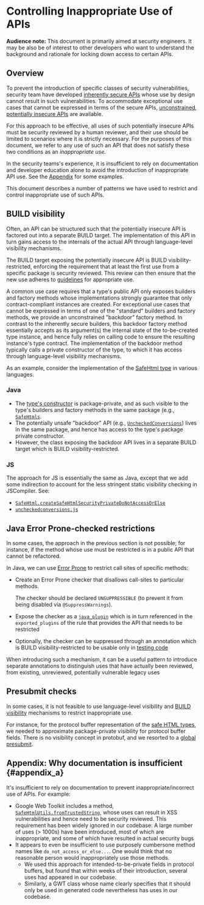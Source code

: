 # Controlling Inappropriate Use of APIs

**Audience note:** This document is primarily aimed at security engineers.
It may be also be of interest to other developers who want to understand
the background and rationale for locking down access to certain APIs.


## Overview

To prevent the introduction of specific classes of security vulnerabilities,
security team have developed [inherently secure
APIs](security_reviewers_guide.md#inherently_secure_apis) whose use by design
cannot result in such vulnerabilities. To accommodate exceptional use cases that
cannot be expressed in terms of the secure APIs, [unconstrained, potentially
insecure APIs](security_reviewers_guide.md#unchecked_conversions) are available.

For this approach to be effective, all uses of such potentially insecure APIs
must be security reviewed by a human reviewer, and their use should be limited
to scenarios where it is strictly necessary. For the purposes of this document,
we refer to any use of such an API that does not satisfy these two conditions as
an *inappropriate use*.

In the security teams's experience, it is insufficient to rely on documentation
and developer education alone to avoid the introduction of inappropriate API
use.  See the [Appendix](#appendix_a) for some examples.

This document describes a number of patterns we have used to restrict and
control inappropriate use of such APIs.

## BUILD visibility

Often, an API can be structured such that the potentially insecure API is
factored out into a separate BUILD target. The implementation of this API in
turn gains access to the internals of the actual API through language-level
visibility mechanisms.

The BUILD target exposing the potentially insecure API is BUILD visibility-
restricted, enforcing the requirement that at least the first use from a
specific package is security reviewed.  This review can then ensure that the new
use adheres to [guidelines](safehtml-unchecked.md) for appropriate use.

A common use case requires that a type's public API only exposes builders and
factory methods whose implementations strongly guarantee that only
contract-compliant instances are created.  For exceptional use cases that cannot
be expressed in terms of one of the "standard" builders and factory methods, we
provide an unconstrained "backdoor" factory method. In contrast to the
inherently secure builders, this backdoor factory method essentially accepts as
its argument(s) the internal state of the to-be-created type instance, and hence
fully relies on calling code to ensure the resulting instance's type contract.
The implementation of the backdoor method typically calls a private constructor
of the type, to which it has access through language-level visibility
mechanisms.

As an example, consider the implementation of the
[SafeHtml type](safehtml-types.md) in various languages.

### Java

*   The [type's
    constructor][SafeHtml.SafeHtml(String)]
    is package-private, and as such visible to the type's builders and factory
    methods in the same package (e.g.,
    [`SafeHtmls`][SafeHtmls.create].
*   The potentially unsafe "backdoor" API (e.g.,
    [`UncheckedConversions`][UncheckedConversions.safeHtmlFromStringKnownToSatisfyTypeContract])
    lives in the same package, and hence has access to the type's package
    private constructor.
*   However, the class exposing the backdoor API lives in a separate BUILD
    target
    which is BUILD visibility-restricted.


### JS

The approach for JS is essentially the same as Java, except that we add some
indirection to account for the less stringent static visibility checking in
JSCompiler.  See:


*   [`SafeHtml.createSafeHtmlSecurityPrivateDoNotAccessOrElse`][SafeHtml.createSafeHtmlSecurityPrivateDoNotAccessOrElse]
*   [`uncheckedconversions.js`][uncheckedconversions visibility]


## Java Error Prone-checked restrictions

In some cases, the approach in the previous section is not possible; for
instance, if the method whose use must be restricted is in a public API that
cannot be refactored.

In Java, we can use [Error Prone](http://github.com/google/error-prone) to restrict call sites of
specific methods:

*   Create an Error Prone checker that disallows call-sites to particular
    methods.

    The checker should be declared `UNSUPPRESSIBLE` (to prevent it from being
    disabled via `@SuppressWarnings`).
*   Expose the checker as a [`java_plugin`](http:http://bazel.io/docs/be/java.html#java_plugin)
    which is in turn referenced in the `exported_plugins` of the rule that
    provides the API that needs to be restricted
*   Optionally, the checker can be suppressed through an annotation
    which is BUILD visibility-restricted to be usable only
    in [testing code](http://bazel.io/docs/be/common-definitions.html#common.testonly)


When introducing such a mechanism, it can be a useful pattern to introduce
separate annotations to distinguish uses that have actually been reviewed, from
existing, unreviewed, potentially vulnerable legacy uses


## Presubmit checks


In some cases, it is not feasible to use language-level visibility and
[BUILD visibility](http://bazel.io/docs/be/common-definitions.html#common.visibility) mechanisms to restrict
inappropriate use.

For instance, for the protocol buffer representation of the
[safe HTML types](safehtml-types.md), we needed to approximate package-private
visibility for protocol buffer fields.  There is no visibility concept in
protobuf, and we resorted to a
[global presubmit](http://dev.chromium.org/developers/how-tos/depottools/presubmit-scripts]).



## Appendix: Why documentation is insufficient {#appendix_a}

It's insufficient to rely on documentation to
prevent inappropriate/incorrect use of APIs.  For example:

*   Google Web Toolkit includes a method,
    [`SafeHtmlUtils.fromTrustedString`][SafeHtmlUtils.fromTrustedString],
    whose uses can result in XSS vulnerabilities and hence need to be security
    reviewed.  This requirement has been widely ignored in our codebase: A large
    number of uses (> 1000s) have been introduced, most of which are
    inappropriate, and some of which have resulted in actual security bugs
*   It appears to even be insufficient to use purposely cumbersone method names
    like `do_not_access_or_else...`.
    One would think that no reasonable person would inappropriately use those
    methods.
    *   We used this approach for intended-to-be-private fields in protocol
        buffers, but found that within weeks of their introduction, several
        uses had appeared in our codebase.
    *   Similarly, a GWT class whose name clearly specifies that it should only
        be used in generated code nevertheless has uses in our codebase.




[SafeHtml.SafeHtml(String)]: https://static.javadoc.io/com.google.common.html.types/types/0.0/com/google/common/html/types/SafeHtml.html#SafeHtml(String)
[SafeHtmls.create]: https://static.javadoc.io/com.google.common.html.types/types/0.0/com/google/common/html/types/SafeHtmls.html#create
[UncheckedConversions.safeHtmlFromStringKnownToSatisfyTypeContract]: https://static.javadoc.io/com.google.common.html.types/types/0.0/com/google/common/html/types/UncheckedConversions.html#safeHtmlFromStringKnownToSatisfyTypeContract
[SafeHtml.createSafeHtmlSecurityPrivateDoNotAccessOrElse]: https://github.com/google/closure-library/blob/98e9bc2e3034e5d37af8a024631c7f823d58c87a/closure/goog/html/safehtml.js#L615
[uncheckedconversions visibility]: https://github.com/google/closure-library/blob/98e9bc2e3034e5d37af8a024631c7f823d58c87a/closure/goog/html/uncheckedconversions.js#L28
[SafeHtmlUtils.fromTrustedString]: http://static.javadoc.io/com.google.gwt/gwt-user/2.7.0/com/google/gwt/safehtml/shared/SafeHtmlUtils.html#fromTrustedString%28java.lang.String%29



